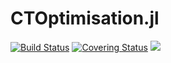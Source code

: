 # CTOptimisation.jl

[gh-ci-img]: https://github.com/control-toolbox/CTOptimisation.jl/actions/workflows/CI.yml/badge.svg?branch=main
[gh-ci-url]: https://github.com/control-toolbox/CTOptimisation.jl/actions/workflows/CI.yml?query=branch%3Amain

[gh-co-img]: https://codecov.io/gh/control-toolbox/CTOptimisation.jl/branch/main/graph/badge.svg?token=YM5YQQUSO3
[gh-co-url]: https://codecov.io/gh/control-toolbox/CTOptimisation.jl

[![Build Status][gh-ci-img]][gh-ci-url] 
[![Covering Status][gh-co-img]][gh-co-url]
[![](https://img.shields.io/badge/docs-stable-blue.svg)](http://control-toolbox.github.io/CTOptimisation.jl)
